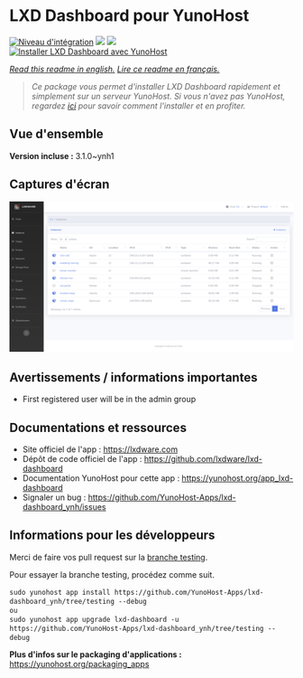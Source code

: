 # LXD Dashboard pour YunoHost

[![Niveau d'intégration](https://dash.yunohost.org/integration/lxd-dashboard.svg)](https://dash.yunohost.org/appci/app/lxd-dashboard) ![](https://ci-apps.yunohost.org/ci/badges/lxd-dashboard.status.svg) ![](https://ci-apps.yunohost.org/ci/badges/lxd-dashboard.maintain.svg)  
[![Installer LXD Dashboard avec YunoHost](https://install-app.yunohost.org/install-with-yunohost.svg)](https://install-app.yunohost.org/?app=lxd-dashboard)

*[Read this readme in english.](./README.md)*
*[Lire ce readme en français.](./README_fr.md)*

> *Ce package vous permet d'installer LXD Dashboard rapidement et simplement sur un serveur YunoHost.
Si vous n'avez pas YunoHost, regardez [ici](https://yunohost.org/#/install) pour savoir comment l'installer et en profiter.*

## Vue d'ensemble



**Version incluse :** 3.1.0~ynh1



## Captures d'écran

![](./doc/screenshots/screenshot01.png)

## Avertissements / informations importantes

* First registered user will be in the admin group
## Documentations et ressources

* Site officiel de l'app : https://lxdware.com
* Dépôt de code officiel de l'app : https://github.com/lxdware/lxd-dashboard
* Documentation YunoHost pour cette app : https://yunohost.org/app_lxd-dashboard
* Signaler un bug : https://github.com/YunoHost-Apps/lxd-dashboard_ynh/issues

## Informations pour les développeurs

Merci de faire vos pull request sur la [branche testing](https://github.com/YunoHost-Apps/lxd-dashboard_ynh/tree/testing).

Pour essayer la branche testing, procédez comme suit.
```
sudo yunohost app install https://github.com/YunoHost-Apps/lxd-dashboard_ynh/tree/testing --debug
ou
sudo yunohost app upgrade lxd-dashboard -u https://github.com/YunoHost-Apps/lxd-dashboard_ynh/tree/testing --debug
```

**Plus d'infos sur le packaging d'applications :** https://yunohost.org/packaging_apps